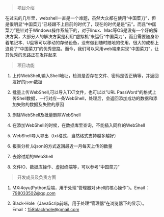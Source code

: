 > 项目介绍

在过去的几年里，webshell一直是一个难题，虽然大众都在使用“中国菜刀”，但是很明显“中国菜刀”已经跟不上目前的时代了，现在的时代是是“云”。而且“中国菜刀”是针对于Windows操作系统下的，对于linux、Mac等OS是没有一个好的解决方案，大部分人的解决方案是利用“虚拟机”来运行“中国菜刀”，而且需要随身带着笔记本、U盘等可以移动的存储设备，没有做到随时随地的使用，很大的成都上浪费了“中国菜刀”的优秀思路。而今，我们可以采用web端来实现“中国菜刀”，让其优秀的思路正在发挥起来

> 项目功能

1. 上传WebShell,输入Shell地址，检测是否存在文件、密码是否正确等，并返回友好的json数据

2. 批量上传WebShell,可以导入TXT文件，也可以以”URL PassWord“的格式上传Shell数据，一行对应一条WebShell，处理后，会返回添加成功的数据和添加失败的数据及失败的原因

3. 删除WebShell及批量删除WebShell

4. 在添加WebShell的时候，在数据库里查询，不能插入同样的WebShell

5. WebShell导入导出（txt格式，当然格式支持越多越好）

6. 报表分析,以json的方式返回最近一月每天上传的数量

7. 去除过期的WebShell

8. 文件IO、数据库操作、虚拟终端等，可以参考“中国菜刀”

> 开发成员及负责方面

1. MXi4oyu(Python后端，用于处理“管理器对shell的核心操作”)。Email：798033502@qq.com

2. Black-Hole（JavaScrip前端，用于处理“管理器”在浏览器下的显示）。Email：158blackhole@gmail.com
